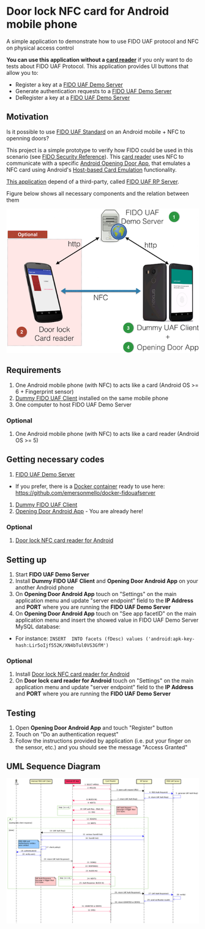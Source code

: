 # Door lock NFC card for Android mobile phone

A simple application to demonstrate how to use FIDO UAF protocol and NFC on physical access control

**You can use this application without a [card reader](https://github.com/emersonmello/DoorlockCardReader)** if you only want to do tests about FIDO UAF Protocol. This application provides UI buttons that allow you to:

- Register a key at a [FIDO UAF Demo Server](https://github.com/emersonmello/UAF)
- Generate authentication requests to a [FIDO UAF Demo Server](https://github.com/emersonmello/UAF)
- DeRegister a key at a [FIDO UAF Demo Server](https://github.com/emersonmello/UAF)

## Motivation

Is it possible to use [FIDO UAF Standard](https://fidoalliance.org/specifications/download/) on an Android mobile + NFC to openning doors?

This project is a simple prototype to verify how FIDO could be used in this scenario (see [FIDO Security Reference](https://fidoalliance.org/specs/fido-uaf-v1.0-ps-20141208/fido-security-ref-v1.0-ps-20141208.html#threats-to-the-secure-channel-between-client-and-relying-party)). This [card reader](https://github.com/emersonmello/DoorlockCardReader) uses NFC to communicate with a specific [Android Opening Door App](https://github.com/emersonmello/openingdoor), that emulates a NFC card using Android's [Host-based Card Emulation](https://developer.android.com/guide/topics/connectivity/nfc/hce.html) functionality. 

[This application](https://github.com/emersonmello/openingdoor) depend of a third-party, called [FIDO UAF RP Server](https://github.com/emersonmello/UAF).

Figure below shows all necessary components and the relation between them

![alt text](components.png "Communication diagram")

## Requirements

1. One Android mobile phone (with NFC) to acts like a card (Android OS >= 6 + Fingerprint sensor)
1. [Dummy FIDO UAF Client](https://github.com/emersonmello/dummyuafclient) installed on the same mobile phone 
1. One computer to host FIDO UAF Demo Server

### Optional

1. One Android mobile phone (with NFC) to acts like a card reader (Android OS >= 5)

## Getting necessary codes 

1. [FIDO UAF Demo Server](https://github.com/emersonmello/UAF)
  - If you prefer, there is a [Docker container](https://www.docker.com/what-docker) ready to use here: https://github.com/emersonmello/docker-fidouafserver
1. [Dummy FIDO UAF Client](https://github.com/emersonmello/dummyuafclient)
1. [Opening Door Android App](https://github.com/emersonmello/openingdoor) - You are already here!

### Optional

1. [Door lock NFC card reader for Android](https://github.com/emersonmello/DoorlockCardReader) 

## Setting up

1. Start **FIDO UAF Demo Server**
1. Install **Dummy FIDO UAF Client** and **Opening Door Android App** on your another Android phone
1. On **Opening Door Android App** touch on "Settings" on the main application menu and update "server endpoint" field to the **IP Address** and **PORT** where you are running the **FIDO UAF Demo Server**  
1. On **Opening Door Android App** touch on "See app facetID" on the main application menu and insert the showed value in FIDO UAF Demo Server MySQL database:
  - For instance: ```INSERT  INTO facets (fDesc) values ('android:apk-key-hash:Lir5oIjf552K/XN4bTul0VS3GfM')```

### Optional

1. Install [Door lock NFC card reader for Android](https://github.com/emersonmello/DoorlockCardReader)
1. On **Door lock card reader for Android** touch on "Settings" on the main application menu and update "server endpoint" field to the **IP Address** and **PORT** where you are running the **FIDO UAF Demo Server**


## Testing 

1. Open **Opening Door Android App** and touch "Register" button
1. Touch on "Do an authentication request"
1. Follow the instructions provided by application (i.e. put your finger on the sensor, etc.) and you should see the message "Access Granted"

## UML Sequence Diagram 

![alt text](sd_doorlock.png "Communication diagram")


